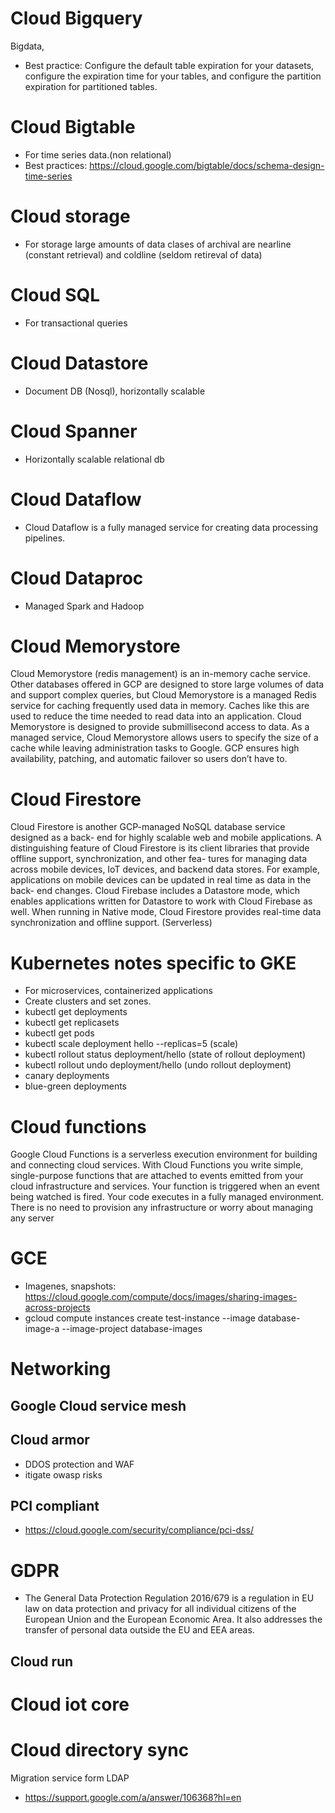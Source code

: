 # Cloud Bigquery

Bigdata, 

* Best practice: Configure the default table expiration for your datasets, configure the expiration time for your tables, and configure the partition expiration for partitioned tables.

# Cloud Bigtable

* For time series data.(non relational) 
* Best practices: https://cloud.google.com/bigtable/docs/schema-design-time-series

# Cloud storage

* For storage large amounts of data clases of archival are nearline (constant retrieval) and coldline (seldom retireval of data)

# Cloud SQL

* For transactional queries

# Cloud Datastore

* Document DB (Nosql), horizontally scalable

# Cloud Spanner 

* Horizontally scalable relational db

# Cloud Dataflow

* Cloud Dataflow is a fully managed service for creating data processing pipelines. 

# Cloud Dataproc 

* Managed Spark and Hadoop


# Cloud Memorystore

Cloud Memorystore (redis management) is an in-memory cache service. Other databases offered in GCP
are designed to store large volumes of data and support complex queries, but Cloud
Memorystore is a managed Redis service for caching frequently used data in memory.
Caches like this are used to reduce the time needed to read data into an application. Cloud
Memorystore is designed to provide submillisecond access to data.
As a managed service, Cloud Memorystore allows users to specify the size of a cache
while leaving administration tasks to Google. GCP ensures high availability, patching, and
automatic failover so users don’t have to.

# Cloud Firestore
Cloud Firestore is another GCP-managed NoSQL database service designed as a back-
end for highly scalable web and mobile applications. A distinguishing feature of Cloud
Firestore is its client libraries that provide offline support, synchronization, and other fea-
tures for managing data across mobile devices, IoT devices, and backend data stores. For
example, applications on mobile devices can be updated in real time as data in the back-
end changes.
Cloud Firebase includes a Datastore mode, which enables applications written for
Datastore to work with Cloud Firebase as well. When running in Native mode, Cloud
Firestore provides real-time data synchronization and offline support. (Serverless) 

# Kubernetes notes specific to GKE 

* For microservices, containerized applications
* Create clusters and set zones. 
* kubectl get deployments
* kubectl get replicasets
* kubectl get pods
* kubectl scale deployment hello --replicas=5 (scale)
* kubectl rollout status deployment/hello (state of rollout deployment) 
* kubectl rollout undo deployment/hello (undo rollout deployment)
* canary deployments
* blue-green deployments

# Cloud functions

Google Cloud Functions is a serverless execution environment for building and connecting cloud services. With Cloud Functions you write simple, single-purpose functions that are attached to events emitted from your cloud infrastructure and services. Your function is triggered when an event being watched is fired. Your code executes in a fully managed environment. There is no need to provision any infrastructure or worry about managing any server

# GCE

* Imagenes, snapshots: 
https://cloud.google.com/compute/docs/images/sharing-images-across-projects
* gcloud compute instances create test-instance --image database-image-a --image-project database-images 
 
 # Networking
 
 ## Google Cloud service mesh 
 
 ## Cloud armor 
 * DDOS protection and WAF
 * itigate owasp risks 
 
 ## PCI compliant
 
 * https://cloud.google.com/security/compliance/pci-dss/
 
 # GDPR
* The General Data Protection Regulation 2016/679 is a regulation in EU law on data protection and privacy for all individual citizens of the European Union and the European Economic Area. It also addresses the transfer of personal data outside the EU and EEA areas.
 
 ## Cloud run
 
 # Cloud iot core 
 
 # Cloud directory sync
 Migration service form LDAP
 * https://support.google.com/a/answer/106368?hl=en
 


